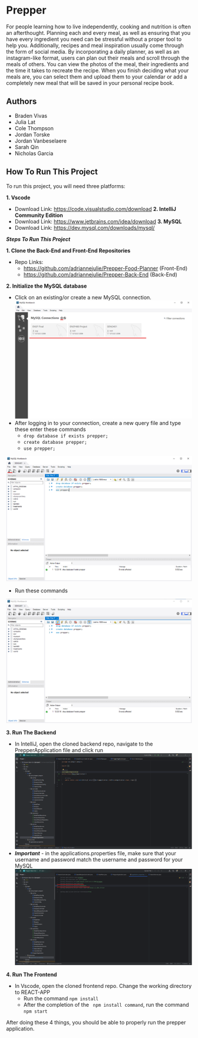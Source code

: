 # Prepper

For people learning how to live independently, cooking and nutrition is often an afterthought. Planning each and every meal, as well as ensuring that you have every ingredient you need can be stressful without a proper tool to help you. Additionally, recipes and meal inspiration usually come through the form of social media. By incorporating a daily planner, as well as an instagram-like format, users can plan out their meals and scroll through the meals of others. You can view the photos of the meal, their ingredients and the time it takes to recreate the recipe. When you finish deciding what your meals are, you can select them and upload them to your calendar or add a completely new meal that will be saved in your personal recipe book. 


## Authors

- Braden Vivas
- Julia Lat
- Cole Thompson
- Jordan Torske
- Jordan Vanbeselaere
- Sarah Qin
- Nicholas Garcia


## How To Run This Project

To run this project, you will need three platforms:

**1. Vscode**
- Download Link: https://code.visualstudio.com/download
**2. IntelliJ Community Edition**
- Download Link: https://www.jetbrains.com/idea/download
**3. MySQL**
- Download Link: https://dev.mysql.com/downloads/mysql/

***Steps To Run This Project***

**1. Clone the Back-End and Front-End Repositories**
- Repo Links:
    - https://github.com/adriannejulie/Prepper-Food-Planner (Front-End)
    - https://github.com/adriannejulie/Prepper-Back-End (Back-End)

**2. Initialize the MySQL database**
- Click on an existing/or create a new MySQL connection.
![](REACT-APP/src/images/mysql.png)
- After logging in to your connection, create a new query file and type these enter these commands
    - ```drop database if exists prepper;```
    - ```create database prepper;```
    - ```use prepper;```

![](REACT-APP/src/images/commands.png)
- Run these commands

![](REACT-APP/src/images/run_commands.png)

**3. Run The Backend**
- In IntelliJ, open the cloned backend repo, navigate to the PrepperApplication file and click run
![](REACT-APP/src/images/run_backend.png)
- ***Important*** - in the applications.properties file, make sure that your username and password match the username and password for your MySQL
![](REACT-APP/src/images/app_properties.png)

**4. Run The Frontend**
- In Vscode, open the cloned frontend repo. Change the working directory to REACT-APP
    - Run the command ``` npm install ```
    - After the completion of the ``` npm install command```, run the command ``` npm start```

After doing these 4 things, you should be able to properly run the prepper application. 






